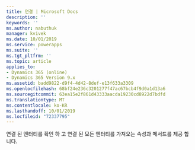 ```yaml
---
title: 연결 | Microsoft Docs
description: ''
keywords: ''
ms.author: nabuthuk
manager: kvivek
ms.date: 10/01/2019
ms.service: powerapps
ms.suite: ''
ms.tgt_pltfrm: ''
ms.topic: article
applies_to:
- Dynamics 365 (online)
- Dynamics 365 Version 9.x
ms.assetid: badd9822-d9f4-4d42-8def-e13f633a3309
ms.openlocfilehash: 68bf24e236c3201277f47ac67bcb4f9d0a1d13a6
ms.sourcegitcommit: 63ea15e2f861d43333aacda19230cd8922d7bdfd
ms.translationtype: MT
ms.contentlocale: ko-KR
ms.lasthandoff: 10/01/2019
ms.locfileid: "72337795"
---
```

연결 된 엔터티를 확인 하 고 연결 된 모든 엔터티를 가져오는 속성과 메서드를 제공 합니다.
